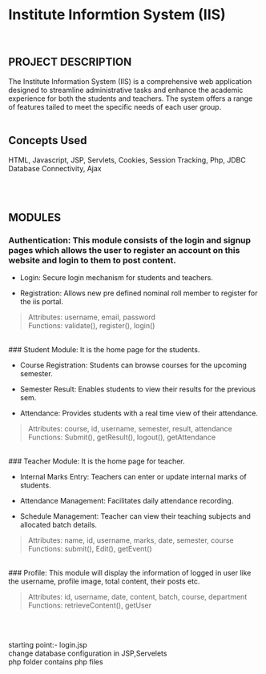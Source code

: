 # Institute Informtion System (IIS)
<br>

## PROJECT DESCRIPTION
The Institute Information System (IIS) is a comprehensive web application designed to streamline administrative tasks and enhance the academic experience for both the students and teachers. The system offers a range of features tailed to meet the specific needs of each user group.
<br>
<br>

## Concepts Used 
HTML, Javascript, JSP, Servlets, Cookies, Session Tracking, Php, JDBC Database Connectivity, Ajax

<br>
<br>

## MODULES
### Authentication: This module consists of the login and signup pages which allows the user to register an account on this website and login to them to post content.

-	Login: Secure login mechanism for students and teachers.

-	Registration: Allows new pre defined nominal roll member to register for the iis portal.

> Attributes: username, email, password
> <br>
> Functions: validate(), register(), login()
<br>
### Student Module: It is the home page for the students.

-	Course Registration: Students can browse courses for the upcoming semester.

-	Semester Result: Enables students to view their results for the previous sem.

-	Attendance: Provides students with a real time view of their attendance.

> Attributes: course, id, username, semester, result, attendance
> <br>
>Functions: Submit(), getResult(), logout(), getAttendance
<br>
###	Teacher Module: It is the home page for teacher.

-	Internal Marks Entry: Teachers can enter or update internal marks of students. 

-	Attendance Management: Facilitates daily attendance recording. 

-	Schedule Management: Teacher can  view their teaching subjects and allocated batch details.

> Attributes: name, id, username, marks, date, semester, course
> <br>
> Functions: submit(), Edit(), getEvent() 
<br>
### Profile: This module will display the information of logged in user like the username, profile image, total content, their posts etc. 

> Attributes: id, username, date, content, batch, course, department
> <br>
> Functions: retrieveContent(), getUser 

<br>
<br>

starting point:- login.jsp
<br>
change database configuration in JSP,Servelets
<br>
php folder contains php files
